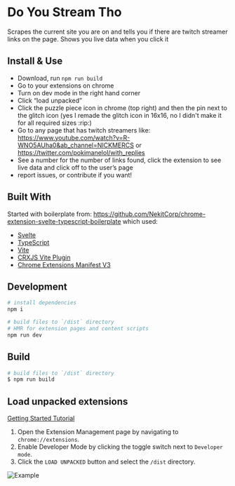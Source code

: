 # Do You Stream Tho

Scrapes the current site you are on and tells you if there are twitch streamer links on the page. Shows you live data when you click it

## Install & Use

- Download, run `npm run build`
- Go to your extensions on chrome
- Turn on dev mode in the right hand corner
- Click “load unpacked”
- Click the puzzle piece icon in chrome (top right) and then the pin next to the glitch icon (yes I remade the glitch icon in 16x16, no I didn't make it for all required sizes :rip:)
- Go to any page that has twitch streamers like: https://www.youtube.com/watch?v=R-WNO5AUha0&ab_channel=NICKMERCS or https://twitter.com/pokimanelol/with_replies
- See a number for the number of links found, click the extension to see live data and click off to the user’s page
- report issues, or contribute if you want!

## Built With

Started with boilerplate from: https://github.com/NekitCorp/chrome-extension-svelte-typescript-boilerplate which used:

- [Svelte](https://svelte.dev/)
- [TypeScript](https://www.typescriptlang.org/)
- [Vite](https://vitejs.dev/)
- [CRXJS Vite Plugin](https://github.com/crxjs/chrome-extension-tools/blob/main/packages/vite-plugin/README.md)
- [Chrome Extensions Manifest V3](https://developer.chrome.com/docs/extensions/mv3/intro/)

## Development

```bash
# install dependencies
npm i

# build files to `/dist` directory
# HMR for extension pages and content scripts
npm run dev
```

## Build

```bash
# build files to `/dist` directory
$ npm run build
```

## Load unpacked extensions

[Getting Started Tutorial](https://developer.chrome.com/docs/extensions/mv3/getstarted/)

1. Open the Extension Management page by navigating to `chrome://extensions`.
2. Enable Developer Mode by clicking the toggle switch next to `Developer mode`.
3. Click the `LOAD UNPACKED` button and select the `/dist` directory.

![Example](https://wd.imgix.net/image/BhuKGJaIeLNPW9ehns59NfwqKxF2/vOu7iPbaapkALed96rzN.png?auto=format&w=571)

